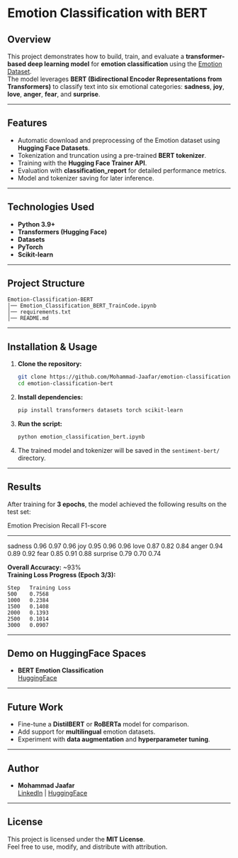 # Emotion Classification with BERT

## Overview

This project demonstrates how to build, train, and evaluate a
**transformer-based deep learning model** for **emotion classification**
using the [Emotion
Dataset](https://huggingface.co/datasets/dair-ai/emotion).\
The model leverages **BERT (Bidirectional Encoder Representations from
Transformers)** to classify text into six emotional categories:
**sadness**, **joy**, **love**, **anger**, **fear**, and **surprise**.

------------------------------------------------------------------------

## Features

-   Automatic download and preprocessing of the Emotion dataset using
    **Hugging Face Datasets**.
-   Tokenization and truncation using a pre-trained **BERT tokenizer**.
-   Training with the **Hugging Face Trainer API**.
-   Evaluation with **classification_report** for detailed performance
    metrics.
-   Model and tokenizer saving for later inference.

------------------------------------------------------------------------

## Technologies Used

-   **Python 3.9+**
-   **Transformers (Hugging Face)**
-   **Datasets**
-   **PyTorch**
-   **Scikit-learn**

------------------------------------------------------------------------

## Project Structure

    Emotion-Classification-BERT
    │── Emotion_Classification_BERT_TrainCode.ipynb
    │── requirements.txt
    │── README.md

------------------------------------------------------------------------

## Installation & Usage

1.  **Clone the repository:**

    ``` bash
    git clone https://github.com/Mohammad-Jaafar/emotion-classification-bert.git
    cd emotion-classification-bert
    ```

2.  **Install dependencies:**

    ``` bash
    pip install transformers datasets torch scikit-learn
    ```

3.  **Run the script:**

    ``` bash
    python emotion_classification_bert.ipynb
    ```

4.  The trained model and tokenizer will be saved in the
    `sentiment-bert/` directory.

------------------------------------------------------------------------

## Results

After training for **3 epochs**, the model achieved the following
results on the test set:

  Emotion    Precision   Recall   F1-score
  ---------- ----------- -------- ----------
  sadness    0.96        0.97     0.96
  joy        0.95        0.96     0.96
  love       0.87        0.82     0.84
  anger      0.94        0.89     0.92
  fear       0.85        0.91     0.88
  surprise   0.79        0.70     0.74

**Overall Accuracy:** \~93%\
**Training Loss Progress (Epoch 3/3):**

    Step   Training Loss
    500    0.7568
    1000   0.2384
    1500   0.1408
    2000   0.1393
    2500   0.1014
    3000   0.0907

------------------------------------------------------------------------

## Demo on HuggingFace Spaces
- **BERT Emotion Classification**  
[HuggingFace](https://huggingface.co/spaces/Mhdjaafar/Sentiment-Bert-Analyzer)

------------------------------------------------------------------------
## Future Work

-   Fine-tune a **DistilBERT** or **RoBERTa** model for comparison.
-   Add support for **multilingual** emotion datasets.
-   Experiment with **data augmentation** and **hyperparameter tuning**.

------------------------------------------------------------------------

## Author

-   **Mohammad Jaafar**\
    [LinkedIn](https://www.linkedin.com/in/mohammad-jaafar-) \|
    [HuggingFace](https://huggingface.co/Mhdjaafar)

------------------------------------------------------------------------

## License

This project is licensed under the **MIT License**.\
Feel free to use, modify, and distribute with attribution.

